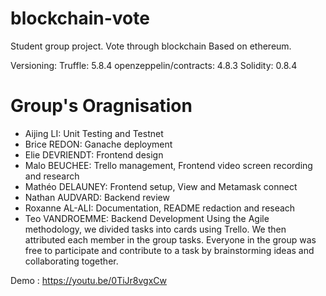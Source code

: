 # blockchain-vote
Student group project. Vote through blockchain
Based on ethereum.

Versioning:
Truffle: 5.8.4
openzeppelin/contracts: 4.8.3
Solidity: 0.8.4

# Group's Oragnisation 
- Aijing LI: Unit Testing and Testnet
- Brice REDON: Ganache deployment 
- Elie DEVRIENDT: Frontend design 
- Malo BEUCHEE: Trello management, Frontend video screen recording and research
- Mathéo DELAUNEY: Frontend setup, View and Metamask connect
- Nathan AUDVARD: Backend review
- Roxanne AL-ALI: Documentation, README redaction and reseach
- Teo VANDROEMME: Backend Development 
  Using the Agile methodology, we divided tasks into cards using Trello. We then attributed each member in the group tasks. Everyone in the group was free to participate and contribute to a task by brainstorming ideas and collaborating together. 

Demo : https://youtu.be/0TiJr8vgxCw